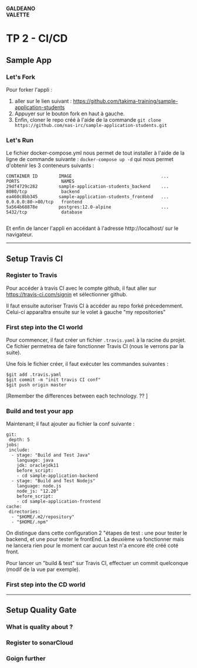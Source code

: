 **GALDEANO**  
**VALETTE**
# TP 2 - CI/CD

## Sample App
### Let's Fork
Pour forker l'appli :
1. aller sur le lien suivant : https://github.com/takima-training/sample-application-students
2. Appuyer sur le bouton fork en haut à gauche.
3. Enfin, cloner le repo créé à l'aide de la commande `git clone https://github.com/nas-irc/sample-application-students.git`

### Let's Run
Le fichier docker-compose.yml nous permet de tout installer à l'aide de la ligne de commande suivante :
`docker-compose up -d`
qui nous permet d'obtenir les 3 conteneurs suivants :
```
CONTAINER ID        IMAGE                                  ...       PORTS                NAMES
29df4729c282        sample-application-students_backend    ...       8080/tcp             backend
ea460c8bb345        sample-application-students_frontend   ...       0.0.0.0:80->80/tcp   frontend
5a564b68878e        postgres:12.0-alpine                   ...       5432/tcp             database


```
Et enfin de lancer l'appli en accédant à l'adresse http://localhost/ sur le navigateur.

---

## Setup Travis CI
### Register to Travis
Pour accéder à travis CI avec le compte github, il faut aller sur https://travis-ci.com/signin et sélectionner github.

Il faut ensuite autoriser Travis CI à accéder au repo forké précedemment. Celui-ci apparaîtra ensuite sur le volet à gauche "my repositories"



### First step into the CI world
Pour commencer, il faut créer un fichier `.travis.yaml` à la racine du projet. Ce fichier permetrea de faire fonctionner Travis  CI (nous le verrons par la suite).

Une fois le fichier créer, il faut exécuter les commandes suivantes : 
```
$git add .travis.yaml
$git commit -m "init travis CI conf"
$git push origin master
```

[Remember the differences between each technology. ?? ]
### Build and test your app

Maintenant; il faut ajouter au fichier la conf suivante : 
```
git:
 depth: 5
jobs:
 include:
  - stage: "Build and Test Java"
    language: java
    jdk: oraclejdk11
    before_script:
    - cd sample-application-backend	
  - stage: "Build and Test Nodejs"
    language: node.js
    node_js: "12.20"
    before_script:
    - cd sample-application-frontend
cache:
 directories:
  - "$HOME/.m2/repository"
  - "$HOME/.npm"
```
On distingue dans cette configuration 2 "étapes de test : une pour tester le backend, et une pour tester le frontEnd.
La deuxième va fonctionner mais ne lancera rien pour le moment car aucun test n'a encore été créé coté front.

Pour lancer un "build & test" sur Travis CI, effectuer un commit quelconque (modif de la vue par exemple).

### First step into the CD world

---

## Setup Quality Gate
### What is quality about ?
### Register to sonarCloud
### Goign further

